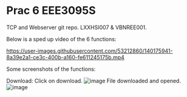 # Prac 6 EEE3095S
TCP and Webserver git repo.
LXXHSI007 & VBNREE001.

Below is a sped up video of the 6 functions:

https://user-images.githubusercontent.com/53212860/140175941-8a39e2a1-ce3c-400b-a160-fe611245175b.mp4

Some screenshots of the functions:

Download:
Click on download.
![image](https://user-images.githubusercontent.com/53212860/140176566-ff0551ed-cfa9-490e-b88a-2831b7cfc7e7.png)
File downloaded and opened.
![image](https://user-images.githubusercontent.com/53212860/140176688-a7fdd3d8-1e3f-4d2f-865f-8e2b7d81bd8b.png)

